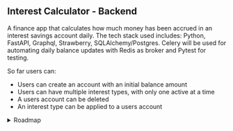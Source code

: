 ## Interest Calculator - Backend

A finance app that calculates how much money has been accrued in an interest savings account daily. The tech stack used includes: Python, FastAPI, Graphql, Strawberry, SQLAlchemy/Postgres. Celery will be used for automating daily balance updates with Redis as broker and Pytest for testing.

So far users can: 
- Users can create an account with an initial balance amount
- Users can have multiple interest types, with only one active at a time
- A users account can be deleted
- An interest type can be applied to a users account 

<details>
<summary> Roadmap </summary>
</br>

- [x] Build structure
- [x] User & Interest models
- [x] Database connection
    - [x] Set up 
    - [x] Sessions
- [x] GraphQL
    - [ ] User 
        - [x] queries
        - [x] mutations
    - [x] Interest 
        - [x] queries 
        - [x] mutations
- [x] Resolvers
    - [x] User 
        - [x] GET all_users, user
        - [x] POST add_user
        - [x] PATCH add_interest, update_user_data
        - [x] DELETE delete_user
    - [x] Interest 
        - [x] GET all_interests, interest
        - [x] POST add_new_interest
        - [x] PATCH archive_interest - updates archived attribute 
- [x] Add Balance model for historial accuracy
    - [x] Balance model
    - [x] GET percentage of interest 
    - [x] Update User query to load balances
    - [x] Add first balance to user creation
    - [x] UPDATE(Add) user balance
    - [x] Add daily balance update function
- [ ] Celery - balance automation
    - [x] install and set up Redis
    - [x] create service to queue automated balance calculations daily
- [ ] Authentication
    - [ ] Password hashing
    - [ ] Tokens introduction/ Log-in & Logout
    - [ ] Add admin user

</details>